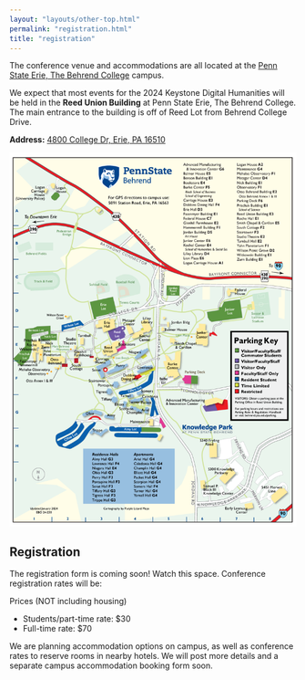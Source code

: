 ```yaml
---
layout: "layouts/other-top.html"
permalink: "registration.html"
title: "registration"
---
```


The conference venue and accommodations are all located at the <a href="https://behrend.psu.edu/" target="_blank">Penn State Erie, The Behrend College</a> campus. 

<div id="venue">
<div>

<!-- ## Venue - Reed Union Building, McGarvey Commons?? -->

We expect that most events for the 2024 Keystone Digital Humanities will be held in the <strong>Reed Union Building</strong> at Penn State Erie, The Behrend College. The main entrance to the building is off of Reed Lot from Behrend College Drive.

<strong>Address:</strong> <a href="https://www.google.com/maps/place/Reed+Lot/@42.1200915,-79.983339,20.56z/data=!4m6!3m5!1s0x882d7dbe8be7146b:0x92945f1e7b2d56c0!8m2!3d42.120107!4d-79.9835215!16s%2Fg%2F11fnvk61yv?entry=ttu" target="_blank">4800 College Dr, Erie, PA 16510</a>

</div>

<div id="campusMap">
<a href="https://behrend.psu.edu/files/pdf/62726/2021/11/04/behrend-campus-map-2024-web.pdf" target="_blank"><img src="img/behrendCampus.png" alt="Image of the Behrend campus map"/></a>
</div>

</div>

## Registration

The registration form is coming soon! Watch this space. Conference registration rates will be:

<span id="price">Prices (NOT including housing)</span>
<ul id="regPrice">

<li>Students/part-time rate: $30</li>

<li>Full-time rate: $70</li>
</ul>

We are planning accommodation options on campus, as well as conference rates to reserve rooms in nearby hotels. 
We will post more details and a separate campus accommodation booking form soon.

<!-- ## Transportation

### Parking

- list of available parking
- parking address
- cost for parking

### Public Transportation


### Other Options -->


